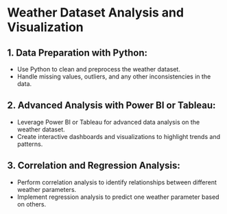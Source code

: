 # Weather Dataset Analysis and Visualization

## 1. Data Preparation with Python:
- Use Python to clean and preprocess the weather dataset.
- Handle missing values, outliers, and any other inconsistencies in the data.

## 2. Advanced Analysis with Power BI or Tableau:
- Leverage Power BI or Tableau for advanced data analysis on the weather dataset.
- Create interactive dashboards and visualizations to highlight trends and patterns.

## 3. Correlation and Regression Analysis:
- Perform correlation analysis to identify relationships between different weather parameters.
- Implement regression analysis to predict one weather parameter based on others.
